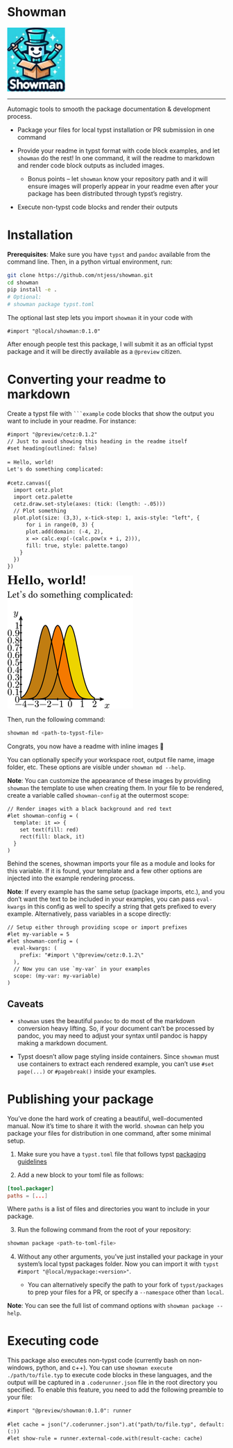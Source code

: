 # Showman

<img src="https://www.github.com/ntjess/showman/raw/v0.1.0/showman.jpg" style="width:1.38889in" />

------------------------------------------------------------------------

Automagic tools to smooth the package documentation & development
process.

- Package your files for local typst installation or PR submission in
  one command

- Provide your readme in typst format with code block examples, and let
  `showman` do the rest! In one command, it will the readme to markdown
  and render code block outputs as included images.

  - Bonus points – let `showman` know your repository path and it will
    ensure images will properly appear in your readme even after your
    package has been distributed through typst’s registry.

- Execute non-typst code blocks and render their outputs

# Installation

**Prerequisites**: Make sure you have `typst` and `pandoc` available
from the command line. Then, in a python virtual environment, run:

``` bash
git clone https://github.com/ntjess/showman.git
cd showman
pip install -e .
# Optional:
# showman package typst.toml
```

The optional last step lets you import `showman` it in your code with

``` typ
#import "@local/showman:0.1.0"
```

After enough people test this package, I will submit it as an official
typst package and it will be directly available as a `@preview` citizen.

# Converting your readme to markdown

Create a typst file with ```` ```example ```` code blocks that show the
output you want to include in your readme. For instance:

``` typst
#import "@preview/cetz:0.1.2"
// Just to avoid showing this heading in the readme itself
#set heading(outlined: false)

= Hello, world!
Let's do something complicated:

#cetz.canvas({
  import cetz.plot
  import cetz.palette
  cetz.draw.set-style(axes: (tick: (length: -.05)))
  // Plot something
  plot.plot(size: (3,3), x-tick-step: 1, axis-style: "left", {
      for i in range(0, 3) {
      plot.add(domain: (-4, 2),
      x => calc.exp(-(calc.pow(x + i, 2))),
      fill: true, style: palette.tango)
    }
  })
})
```
![Example 1](https://www.github.com/ntjess/showman/raw/v0.1.0/assets/example-1.png)

Then, run the following command:

``` bash
showman md <path-to-typst-file>
```

Congrats, you now have a readme with inline images 🎉

You can optionally specify your workspace root, output file name, image
folder, etc. These options are visible under `showman md --help`.

**Note**: You can customize the appearance of these images by providing
`showman` the template to use when creating them. In your file to be
rendered, create a variable called `showman-config` at the outermost
scope:

``` typ
// Render images with a black background and red text
#let showman-config = (
  template: it => {
    set text(fill: red)
    rect(fill: black, it)
  }
)
```

Behind the scenes, showman imports your file as a module and looks for
this variable. If it is found, your template and a few other options are
injected into the example rendering process.

**Note**: If every example has the same setup (package imports, etc.),
and you don’t want the text to be included in your examples, you can
pass `eval-kwargs` in this config as well to specify a string that gets
prefixed to every example. Alternatively, pass variables in a scope
directly:

``` typ
// Setup either through providing scope or import prefixes
#let my-variable = 5
#let showman-config = (
  eval-kwargs: (
    prefix: "#import \"@preview/cetz:0.1.2\"
  ),
  // Now you can use `my-var` in your examples
  scope: (my-var: my-variable)
)
```

## Caveats

- `showman` uses the beautiful `pandoc` to do most of the markdown
  conversion heavy lifting. So, if your document can’t be processed by
  pandoc, you may need to adjust your syntax until pandoc is happy
  making a markdown document.

- Typst doesn’t allow page styling inside containers. Since `showman`
  must use containers to extract each rendered example, you can’t use
  `#set page(...)` or `#pagebreak()` inside your examples.

# Publishing your package

You’ve done the hard work of creating a beautiful, well-documented
manual. Now it’s time to share it with the world. `showman` can help you
package your files for distribution in one command, after some minimal
setup.

1.  Make sure you have a `typst.toml` file that follows typst [packaging
    guidelines](https://github.com/typst/packages)

2.  Add a new block to your toml file as follows:

``` toml
[tool.packager]
paths = [...]
```

Where `paths` is a list of files and directories you want to include in
your package.

3.  Run the following command from the root of your repository:

``` bash
showman package <path-to-toml-file>
```

4.  Without any other arguments, you’ve just installed your package in
    your system’s local typst packages folder. Now you can import it
    with `typst #import "@local/mypackage:<version>"`.

    - You can alternatively specify the path to your fork of
      `typst/packages` to prep your files for a PR, or specify a
      `--namespace` other than `local`.

**Note**: You can see the full list of command options with
`showman package --help`.

# Executing code

This package also executes non-typst code (currently bash on
non-windows, python, and c++). You can use
`showman execute ./path/to/file.typ` to execute code blocks in these
languages, and the output will be captured in a `.coderunner.json` file
in the root directory you specified. To enable this feature, you need to
add the following preamble to your file:

``` typ
#import "@preview/showman:0.1.0": runner

#let cache = json("/.coderunner.json").at("path/to/file.typ", default: (:))
#let show-rule = runner.external-code.with(result-cache: cache)
```
